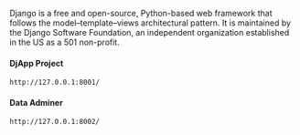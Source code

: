 Django is a free and open-source, Python-based web framework that follows the model–template–views architectural pattern. It is maintained by the Django Software Foundation, an independent organization established in the US as a 501 non-profit.
#### DjApp Project  
```
http://127.0.0.1:8001/
```
#### Data Adminer  
```
http://127.0.0.1:8002/
```
